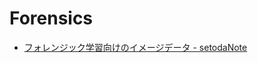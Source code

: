# Forensics

- [フォレンジック学習向けのイメージデータ - setodaNote](https://soji256.hatenablog.jp/entry/2019/06/12/073049)

